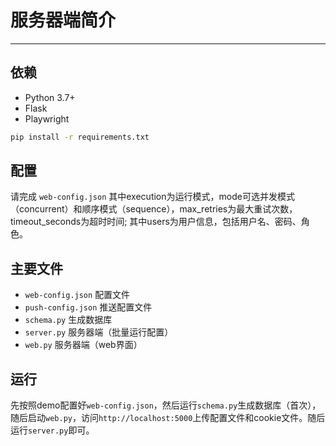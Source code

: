 # 服务器端简介

___

## 依赖

- Python 3.7+
- Flask
- Playwright

``` bash
pip install -r requirements.txt
```

## 配置

请完成 `web-config.json` 
其中execution为运行模式，mode可选并发模式（concurrent）和顺序模式（sequence），max_retries为最大重试次数，timeout_seconds为超时时间;
其中users为用户信息，包括用户名、密码、角色。

## 主要文件

- `web-config.json` 配置文件
- `push-config.json` 推送配置文件
- `schema.py` 生成数据库
- `server.py` 服务器端（批量运行配置）
- `web.py` 服务器端（web界面）

## 运行

先按照demo配置好`web-config.json`，然后运行`schema.py`生成数据库（首次），随后启动`web.py`，访问`http://localhost:5000`上传配置文件和cookie文件。随后运行`server.py`即可。
